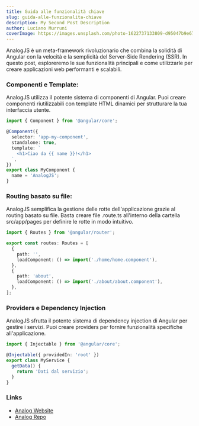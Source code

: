 ```yaml
---
title: Guida alle funzionalità chiave
slug: guida-alle-funzionalita-chiave
description: My Second Post Description
author: Luciano Murruni
coverImage: https://images.unsplash.com/photo-1622737133809-d95047b9e673?q=80&w=3132&auto=format&fit=crop&ixlib=rb-4.0.3&ixid=M3wxMjA3fDB8MHxwaG90by1wYWdlfHx8fGVufDB8fHx8fA%3D%3D&auto=format&fit=crop&w=928&q=80
---
```


AnalogJS è un meta-framework rivoluzionario che combina la solidità di Angular con la velocità e la semplicità del Server-Side Rendering (SSR). In questo post, esploreremo le sue funzionalità principali e come utilizzarle per creare applicazioni web performanti e scalabili.

### Componenti e Template:

AnalogJS utilizza il potente sistema di componenti di Angular. Puoi creare componenti riutilizzabili con template HTML dinamici per strutturare la tua interfaccia utente.

```ts
import { Component } from '@angular/core';

@Component({
  selector: 'app-my-component',
  standalone: true,
  template: `
    <h1>Ciao da {{ name }}!</h1>
  `,
})
export class MyComponent {
  name = 'AnalogJS';
}

```

### Routing basato su file:

AnalogJS semplifica la gestione delle rotte dell'applicazione grazie al routing basato su file. Basta creare file .route.ts all'interno della cartella src/app/pages per definire le rotte in modo intuitivo.

```ts
import { Routes } from '@angular/router';

export const routes: Routes = [
  {
    path: '',
    loadComponent: () => import('./home/home.component'),
  },
  {
    path: 'about',
    loadComponent: () => import('./about/about.component'),
  },
];
```

### Providers e Dependency Injection

AnalogJS sfrutta il potente sistema di dependency injection di Angular per gestire i servizi. Puoi creare providers per fornire funzionalità specifiche all'applicazione.

```ts
import { Injectable } from '@angular/core';

@Injectable({ providedIn: 'root' })
export class MyService {
  getData() {
    return 'Dati dal servizio';
  }
}
```

### Links

- [Analog Website](https://analogjs.org)
- [Analog Repo](https://github.com/analogjs/analog)